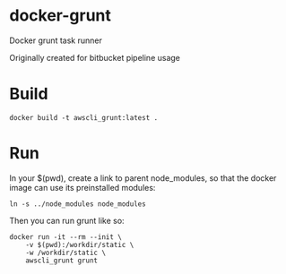 # docker-grunt

Docker grunt task runner

Originally created for bitbucket pipeline usage

# Build

	docker build -t awscli_grunt:latest .

# Run

In your $(pwd), create a link to parent node_modules, so that the docker image can use its preinstalled modules:

	ln -s ../node_modules node_modules 

Then you can run grunt like so:

	docker run -it --rm --init \
	    -v $(pwd):/workdir/static \
	    -w /workdir/static \
	    awscli_grunt grunt
